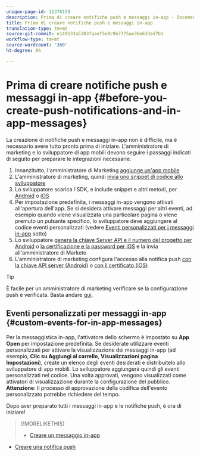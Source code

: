 ```yaml
---
unique-page-id: 11376159
description: Prima di creare notifiche push e messaggi in-app - Documenti Marketo - Documentazione prodotto
title: Prima di creare notifiche push e messaggi in-app
translation-type: tm+mt
source-git-commit: e149133a5383faaef5e9c9b7775ae36e633ed7b1
workflow-type: tm+mt
source-wordcount: '360'
ht-degree: 0%

---
```



# Prima di creare notifiche push e messaggi in-app {#before-you-create-push-notifications-and-in-app-messages}

La creazione di notifiche push e messaggi in-app non è difficile, ma è necessario avere tutto pronto prima di iniziare. L&#39;amministratore di marketing e lo sviluppatore di app mobili devono seguire i passaggi indicati di seguito per preparare le integrazioni necessarie.

1. Innanzitutto, l&#39;amministratore di Marketing [aggiunge un&#39;app mobile](add-a-mobile-app.md)
1. L&#39;amministratore di marketing, quindi [invia uno snippet di codice allo sviluppatore](send-sdk-code-to-a-developer.md)
1. Lo sviluppatore scarica l&#39;SDK, e include snippet e altri metodi, per [Android](http://developers.marketo.com/documentation/mobile/installation-instructions-on-android/) o [iOS](http://developers.marketo.com/documentation/mobile/installation-instructions-on-ios/)
1. Per impostazione predefinita, i messaggi in-app vengono attivati all&#39;apertura dell&#39;app. Se si desidera attivare messaggi per altri eventi, ad esempio quando viene visualizzata una particolare pagina o viene premuto un pulsante specifico, lo sviluppatore deve aggiungere al codice eventi personalizzati (vedere [Eventi personalizzati per i messaggi in-app](#CustomEvents) sotto)
1. Lo sviluppatore [genera la chiave Server API e il numero del progetto per Android](http://developers.marketo.com/documentation/mobile/enabling-push-notifications-on-android/) o [la certificazione e la password per iOS](http://developers.marketo.com/documentation/mobile/enabling-push-notifications-on-ios/) e la invia all&#39;amministratore di Marketo
1. L&#39;amministratore di marketing configura l&#39;accesso alla notifica push [con la chiave API server (Android)](configure-mobile-app-android-push-access.md) o [con il certificato (iOS)](configure-mobile-app-ios-push-access.md)

>[!TIP]
>
>È facile per un amministratore di marketing verificare se la configurazione push è verificata. Basta andare [qui](verify-push-configuration.md).

## Eventi personalizzati per messaggi in-app {#custom-events-for-in-app-messages}

Per la messaggistica in-app, l&#39;attivatore dello schermo è impostato su **App Open** per impostazione predefinita. Se desiderate utilizzare eventi personalizzati per attivare la visualizzazione dei messaggi in-app (ad esempio, **Clic su Aggiungi al carrello**, **Visualizzazioni pagina Impostazioni**), create un elenco degli eventi desiderati e distribuitelo allo sviluppatore di app mobili. Lo sviluppatore aggiungerà quindi gli eventi personalizzati nel codice. Una volta approvati, vengono visualizzati come attivatori di visualizzazione durante la configurazione del pubblico. **Attenzione**: Il processo di approvazione della codifica dell&#39;evento personalizzato potrebbe richiedere del tempo.

Dopo aver preparato tutti i messaggi in-app e le notifiche push, è ora di iniziare!

>[!MORELIKETHIS]
>
>* [Creare un messaggio in-app](http://docs.marketo.com/display/docs/create+an+in-app+message)
   >
   >
* [Creare una notifica push](../../../product-docs/mobile-marketing/push-notifications/create-a-push-notification.md)

>



